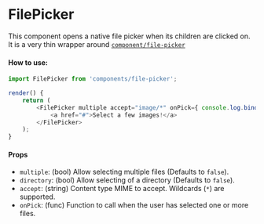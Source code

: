 FilePicker
==========

This component opens a native file picker when its children are clicked on.
It is a very thin wrapper around
[`component/file-picker`](https://github.com/component/file-picker)

#### How to use:

```js
import FilePicker from 'components/file-picker';

render() {
	return (
		<FilePicker multiple accept="image/*" onPick={ console.log.bind(console) } >
			<a href="#">Select a few images!</a>
		</FilePicker>
	);
}
```

#### Props

* `multiple`: (bool) Allow selecting multiple files (Defaults to `false`).
* `directory`: (bool) Allow selecting of a directory (Defaults to `false`).
* `accept`: (string) Content type MIME to accept. Wildcards (`*`) are supported.
* `onPick`: (func) Function to call when the user has selected one or more files.

